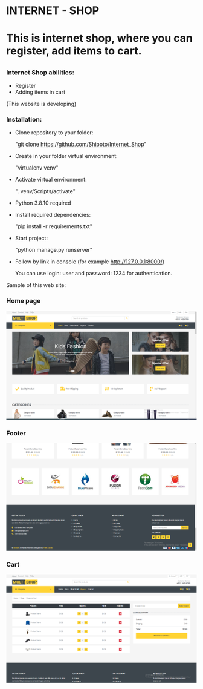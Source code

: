 # INTERNET - SHOP
# This is internet shop, where you can register, add items to cart.
##  
### Internet Shop abilities:
+ Register
+ Adding items in cart




(This website is developing)

### Installation:

+ Clone repository to your folder:

    "git clone https://github.com/Shipoto/Internet_Shop"

+ Create in your folder virtual environment:

    "virtualenv venv"

+ Activate virtual environment:

    ". venv/Scripts/activate"

+ Python 3.8.10 required

+ Install required dependencies:

    "pip install -r requirements.txt"

+ Start project:

    "python manage.py runserver"

+ Follow by link in console (for example http://127.0.0.1:8000/)

    You can use login: user and password: 1234 for authentication.

Sample of this web site:

### Home page
![](https://github.com/Shipoto/Internet_Shop/blob/master/static/readme_img/1.PNG)

### Footer
![](https://github.com/Shipoto/Internet_Shop/blob/master/static/readme_img/2.PNG)

### Cart
![](https://github.com/Shipoto/Internet_Shop/blob/master/static/readme_img/3.PNG)
